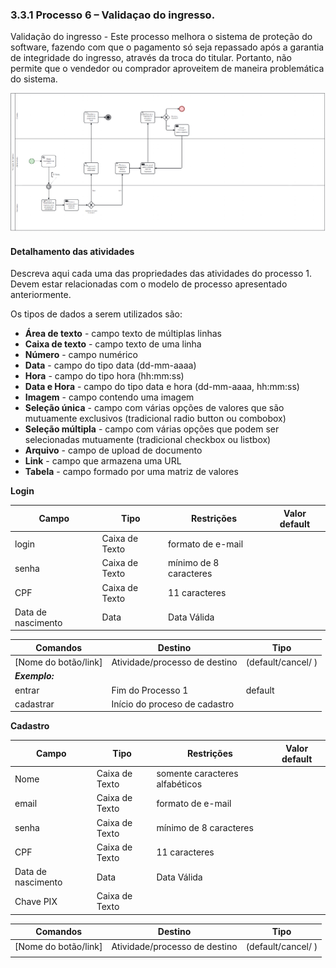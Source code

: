 ### 3.3.1 Processo 6 – Validaçao do ingresso.

Validação do ingresso - Este processo melhora o sistema de proteção do software, fazendo com que o pagamento só seja repassado após a garantia de integridade do ingresso, através da troca do titular. Portanto, não permite que o vendedor ou comprador aproveitem de maneira problemática do sistema.


![Exemplo de um Modelo BPMN do PROCESSO 1](images/processo6.png "Modelo BPMN do Processo 1.")

#### Detalhamento das atividades

Descreva aqui cada uma das propriedades das atividades do processo 1. 
Devem estar relacionadas com o modelo de processo apresentado anteriormente.

Os tipos de dados a serem utilizados são:

* **Área de texto** - campo texto de múltiplas linhas
* **Caixa de texto** - campo texto de uma linha
* **Número** - campo numérico
* **Data** - campo do tipo data (dd-mm-aaaa)
* **Hora** - campo do tipo hora (hh:mm:ss)
* **Data e Hora** - campo do tipo data e hora (dd-mm-aaaa, hh:mm:ss)
* **Imagem** - campo contendo uma imagem
* **Seleção única** - campo com várias opções de valores que são mutuamente exclusivos (tradicional radio button ou combobox)
* **Seleção múltipla** - campo com várias opções que podem ser selecionadas mutuamente (tradicional checkbox ou listbox)
* **Arquivo** - campo de upload de documento
* **Link** - campo que armazena uma URL
* **Tabela** - campo formado por uma matriz de valores

**Login**

| **Campo**       | **Tipo**         | **Restrições** | **Valor default** |
| ---             | ---              | ---            | ---               |
| login           | Caixa de Texto   | formato de e-mail |                |
| senha           | Caixa de Texto   | mínimo de 8 caracteres |           |
| CPF             | Caixa de Texto   | 11 caracteres          |           |
| Data de nascimento | Data        | Data Válida         |           |


| **Comandos**         |  **Destino**                   | **Tipo** |
| ---                  | ---                            | ---               |
| [Nome do botão/link] | Atividade/processo de destino  | (default/cancel/  ) |
| ***Exemplo:***       |                                |                   |
| entrar               | Fim do Processo 1              | default           |
| cadastrar            | Início do proceso de cadastro  |                   |


**Cadastro**

| **Campo**       | **Tipo**         | **Restrições** | **Valor default** |
| ---             | ---              | ---            | ---               |
| Nome       | Caixa de Texto   | somente caracteres alfabéticos |                |
| email         | Caixa de Texto   | formato de e-mail |                |
| senha           | Caixa de Texto   | mínimo de 8 caracteres |           |
| CPF             | Caixa de Texto   | 11 caracteres          |           |
| Data de nascimento | Data        | Data Válida         |           |
| Chave PIX          | Caixa de Texto   |       |           |

| **Comandos**         |  **Destino**                   | **Tipo**          |
| ---                  | ---                            | ---               |
| [Nome do botão/link] | Atividade/processo de destino  | (default/cancel/  ) |
|                      |                                |                   |
